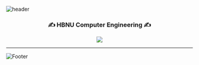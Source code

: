 ![header](https://capsule-render.vercel.app/api?type=waving&color=50bcdf&height=200&section=header&text=Hi!&fontSize=70&fontColor=ffffff&fontAlign=50&fontAlignY=30&desc=Lee%20Hyerim's%20Profile&descAlign=50&descAlignY=50)

<h3 align="center">✍ HBNU Computer Engineering ✍</h3>
<p align="center"> 
  <img src="https://img.shields.io/badge/Python-3776AB?style=flat-square&logo=Python&logoColor=white"/>
</p>

- - -

 

![Footer](https://capsule-render.vercel.app/api?type=waving&color=50bcdf&height=200&section=footer)

